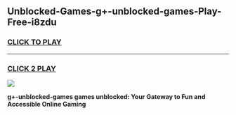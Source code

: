 
## Unblocked-Games-g+-unblocked-games-Play-Free-i8zdu
<h3>
<a href="https://premium76.site?title=g+-unblocked-games&ref=21A">CLICK TO PLAY</a></h3>
<hr>

<h3>
<a href="https://premium76.site?title=g+-unblocked-games&ref=21A">CLICK 2 PLAY</a>
  
</h3>

<a href="https://premium76.site?title=g+-unblocked-games&ref=21A"><img src="https://clearcache.store/games.png"></a>


**g+-unblocked-games games unblocked: Your Gateway to Fun and Accessible Online Gaming**
